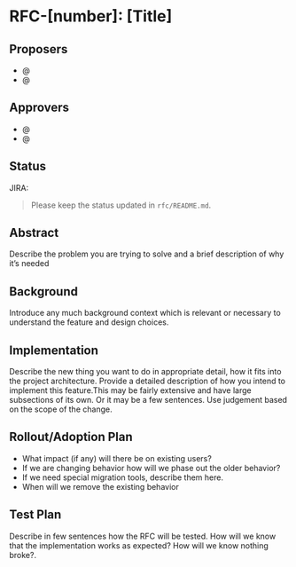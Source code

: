 <!--
  Licensed to the Apache Software Foundation (ASF) under one or more
  contributor license agreements.  See the NOTICE file distributed with
  this work for additional information regarding copyright ownership.
  The ASF licenses this file to You under the Apache License, Version 2.0
  (the "License"); you may not use this file except in compliance with
  the License.  You may obtain a copy of the License at

       http://www.apache.org/licenses/LICENSE-2.0

  Unless required by applicable law or agreed to in writing, software
  distributed under the License is distributed on an "AS IS" BASIS,
  WITHOUT WARRANTIES OR CONDITIONS OF ANY KIND, either express or implied.
  See the License for the specific language governing permissions and
  limitations under the License.
-->
# RFC-[number]: [Title]



## Proposers

- @<proposer1 github username>
- @<proposer2 github username>

## Approvers
 - @<approver1 github username>
 - @<approver2 github username>

## Status

JIRA: <link to umbrella JIRA>

> Please keep the status updated in `rfc/README.md`.

## Abstract

Describe the problem you are trying to solve and a brief description of why it’s needed

## Background
Introduce any much background context which is relevant or necessary to understand the feature and design choices.

## Implementation
Describe the new thing you want to do in appropriate detail, how it fits into the project architecture. 
Provide a detailed description of how you intend to implement this feature.This may be fairly extensive and have large subsections of its own. 
Or it may be a few sentences. Use judgement based on the scope of the change.

## Rollout/Adoption Plan

 - What impact (if any) will there be on existing users? 
 - If we are changing behavior how will we phase out the older behavior?
 - If we need special migration tools, describe them here.
 - When will we remove the existing behavior

## Test Plan

Describe in few sentences how the RFC will be tested. How will we know that the implementation works as expected? How will we know nothing broke?.